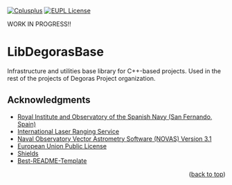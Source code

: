 <!-- Improved compatibility of back to top link: See: https://github.com/othneildrew/Best-README-Template/pull/73 -->
<a name="readme-top"></a>

<!-- PROJECT SHIELDS -->
[![Cplusplus][cplusplus-shield]][cplusplus-url]
[![EUPL License][license-shield]][license-url]

WORK IN PROGRESS!!

# LibDegorasBase
Infrastructure and utilities base library for C++-based projects. Used in the rest of the projects of Degoras Project organization.



<!-- ACKNOWLEDGMENTS -->
## Acknowledgments

* [Royal Institute and Observatory of the Spanish Navy (San Fernando, Spain)](https://armada.defensa.gob.es/ArmadaPortal/page/Portal/ArmadaEspannola/cienciaobservatorio/prefLang-es/)
* [International Laser Ranging Service](https://ilrs.gsfc.nasa.gov/)
* [Naval Observatory Vector Astrometry Software (NOVAS) Version 3.1](https://aa.usno.navy.mil/software/novas_info)
* [European Union Public License](https://choosealicense.com)
* [Shields](https://shields.io)
* [Best-README-Template](https://github.com/othneildrew/Best-README-Template)

<p align="right">(<a href="#readme-top">back to top</a>)</p>

<!-- MARKDOWN LINKS & IMAGES -->
<!-- https://www.markdownguide.org/basic-syntax/#reference-style-links -->
[cplusplus-shield]: https://img.shields.io/badge/-C++17-black?style=for-the-badge&logo=cplusplus&colorB=555
[cplusplus-url]: https://en.cppreference.com/w/cpp/17
[license-shield]: https://img.shields.io/badge/EUPL%201.2-green.svg?style=for-the-badge
[license-url]: https://eupl.eu/
